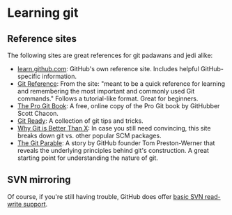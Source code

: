 # Learning git

## Reference sites

The following sites are great references for git padawans and jedi alike:

* [learn.github.com](http://learn.github.com): GitHub's own reference site. Includes helpful GitHub-specific information.
* [Git Reference](http://gitref.org): From the site: "meant to be a quick reference for learning and remembering the most important and commonly used Git commands." Follows a tutorial-like format. Great for beginners.
* [The Pro Git Book](http://progit.org): A free, online copy of the Pro Git book by GitHubber Scott Chacon.
* [Git Ready](http://gitready.com): A collection of git tips and tricks.
* [Why Git is Better Than X](http://whygitisbetterthanx.com): In case you still need convincing, this site breaks down git vs. other popular SCM packages.
* [The Git Parable](http://tom.preston-werner.com/2009/05/19/the-git-parable.html): A story by GitHub founder Tom Preston-Werner that reveals the underlying principles behind git's construction. A great starting point for understanding the nature of git.

## SVN mirroring

Of course, if you're still having trouble, GitHub does offer [basic SVN read-write support](https://github.com/blog/644-subversion-write-support).
